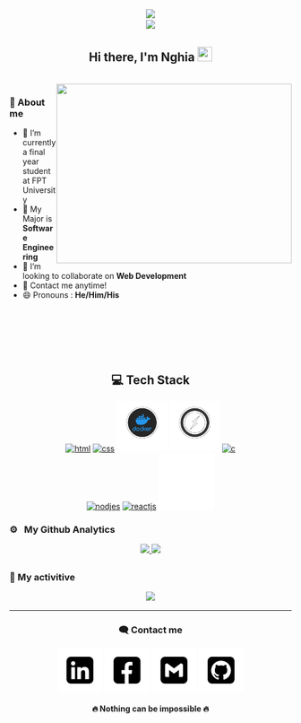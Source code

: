 <div id="header" align="center">
  <img src="https://media.giphy.com/media/M9gbBd9nbDrOTu1Mqx/giphy.gif" width="100"/> <br/>
  <img src="https://komarev.com/ghpvc/?username=nghia14302&style=for-the-badge" /> <br/>
</div>
  
  <div align="center">
         <h2> Hi there, I'm Nghia <img src="https://raw.githubusercontent.com/MartinHeinz/MartinHeinz/master/wave.gif" width="26px" height="26px" /> </h2>
  </div>
 
<br>
  <img align="right" src="https://github.com/nghia14302/nghia14302/blob/main/logo/banner2.gif" height="320px" width="420px"/>
  
  <h3> 🎈 About me </h3>
  
  - 🔭 I’m currently a final year student at FPT University 
  - 🌱 My Major is **Software Engineering**
  - 👯 I’m looking to collaborate on **Web Development**
  - 💬 Contact me anytime!
  - 😄 Pronouns : **He/Him/His**
<br>
<br>
<br>
<br>
<br>
<div align="center">
  <h2> 💻 Tech Stack </h2>
  <a margin="10" href="https://developer.mozilla.org/en-US/docs/Web/HTML" target="_blank"><img margin="10px" height="100" src="https://github.com/nghia14302/nghia14302/blob/main/logo/Teck%20Stack/html5.gif" alt="html"></a>
  <a margin="10" href="https://developer.mozilla.org/en-US/docs/Web/CSS" target="_blank"><img margin="10px" height="100" src="https://github.com/nghia14302/nghia14302/blob/main/logo/Teck%20Stack/css.gif" alt="css"></a>
  <a margin="10" href="" target="_blank"><img margin="10px" height="90" src="https://github.com/nghianguyent/nghianguyent/blob/main/logo/Teck%20Stack/docker.gif" alt="docker"></a>
  <a margin="10" href="" target="_blank"><img margin="10px" height="90" src="https://github.com/nghianguyent/nghianguyent/blob/main/logo/Teck%20Stack/socketio.gif" alt="socketio"></a>
    <a margin="10" href="" target="_blank"><img margin="10px" height="90" src="https://github.com/nghianguyent/nghianguyent/blob/main/logo/Teck%20Stack/c.gif" alt="c"></a>
  <br>
  <a margin="10" href="https://reactjs.org/" target="_blank"><img margin="10px" height="100" src="https://github.com/nghia14302/nghia14302/blob/main/logo/Teck%20Stack/nodejs.gif" alt="nodjes"></a>
  <a margin="10" href="https://nodejs.org/en/" target="_blank"><img margin="10px" height="100" src="https://github.com/nghia14302/nghia14302/blob/main/logo/Teck%20Stack/reactjs.gif" alt="reactjs"></a>
   <a margin="10" href="" target="_blank"><img margin="10px" height="100" src="https://github.com/nghianguyent/nghianguyent/blob/main/logo/Teck%20Stack/java.gif" alt="reactjs"></a>
</div>

<h3>⚙️ &nbsp; My Github Analytics </h3>
<p align="center">
<a href="https://github.com/smir45">
  <img height="140em" margin="20px" src="https://github-readme-streak-stats.herokuapp.com/?user=nghianguyent&theme=tokyonight"/>
   <img src="https://github-readme-stats.vercel.app/api?username=nghianguyent&theme=tokyonight" height="140em"/>
</a>
</p>

<h2></h2>
<h3>🎉 My activitive </h3>
<div align="center">
  <img height="290px" src="https://github-readme-activity-graph.cyclic.app/graph?username=nghianguyent&hide_border=true&theme=nightowl" />
</div>

------

<div align="center">
  <h3>🗨️ Contact me</h3>
  <div align="center">
    <a href="https://www.linkedin.com/in/ngh%C4%A9a-nguy%E1%BB%85n-2a3866160" target="blank"><img align="center"
      src="https://github.com/nghianguyent/nghianguyent/blob/main/logo/Social/linkedin.gif"
      alt="adam pithewan" width="80" /></a>
  <a href="https://www.facebook.com/DVIL.NTN/" target="blank"><img align="center"
      src="https://github.com/nghianguyent/nghianguyent/blob/main/logo/Social/facebook.gif"
      alt="adam pithen wala" width="80" /></a>
  <a href="mailto: contact.nghianguyent@gmail.com" target="blank"><img align="center"
      src="https://github.com/nghianguyent/nghianguyent/blob/main/logo/Social/gmail.gif"
      alt="_._.adam._"  width="80" /></a>
  <a href="https://github.com/nghianguyent/" target="blank"><img align="center"
      src="https://github.com/nghianguyent/nghianguyent/blob/main/logo/Social/github.gif"
      alt="adampithewan"  width="80" /></a>
  </div>
  
  <h4>🔥 Nothing can be impossible 🔥<h4>
  
</div>

